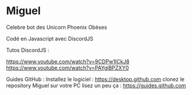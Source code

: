 # Miguel
Celebre bot des Unicorn Phoenix Obèses

Codé en Javascript avec DiscordJS

Tutos DiscordJS : 

https://www.youtube.com/watch?v=9CDPw1lCkJ8
https://www.youtube.com/watch?v=PAYglBPZXY0

Guides GitHub : 
Installez le logiciel : https://desktop.github.com
clonez le repository Miguel sur votre PC
lisez un peu ça : https://guides.github.com

